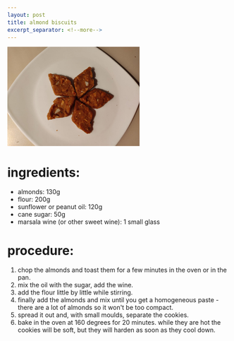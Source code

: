 ```yaml
---
layout: post
title: almond biscuits
excerpt_separator: <!--more-->
---
```


 <img src="../images/almond-biscuits.jpeg" width="300">

<!--more-->

# ingredients:

- almonds: 130g
- flour: 200g 
- sunflower or peanut oil: 120g
- cane sugar: 50g
- marsala wine (or other sweet wine): 1 small glass

# procedure:

1. chop the almonds and toast them for a few minutes in the oven or in the pan.
2. mix the oil with the sugar, add the wine.
3. add the flour little by little while stirring.
4. finally add the almonds and mix until you get a homogeneous paste - there are a lot of almonds so it won't be too compact. 
5. spread it out and, with small moulds, separate the cookies.
6. bake in the oven at 160 degrees for 20 minutes. while they are hot the cookies will be soft, but they will harden as soon as they cool down.